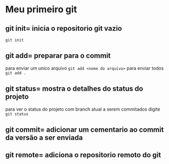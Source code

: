 # Meu primeiro git

## git init= inicia o repositorio git vazio
`git init`
## git add= preparar para o commit
para enviar um unico arquivo `git add <nome do arquivo>` para enviar todos `git add .`
## git status= mostra o detalhes do status do projeto
para ver o status do projeto com branch atual a serem commitados digite `git status`
## git commit= adicionar um cementario ao commit da versão a ser enviada 
## git remote= adiciona o repositorio remoto do git
